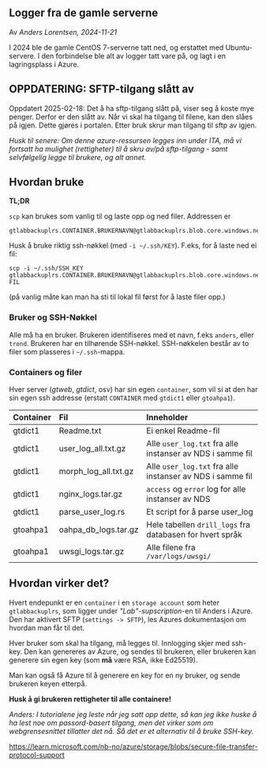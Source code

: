 ## Logger fra de gamle serverne

Av _Anders Lorentsen, 2024-11-21_

I 2024 ble de gamle CentOS 7-serverne tatt ned, og erstattet med Ubuntu-
servere. I den forbindelse ble alt av logger tatt vare på, og lagt i en
lagringsplass i Azure.


## OPPDATERING: SFTP-tilgang slått av

Oppdatert 2025-02-18: Det å ha sftp-tilgang slått på, viser seg å koste mye
penger. Derfor er den slått av. Når vi skal ha tilgang til filene, kan den
slåes på igjen. Dette gjøres i portalen. Etter bruk skrur man tilgang til sftp
av igjen.

*Husk til senere: Om denne azure-ressursen legges inn under ITA, må vi fortsatt
ha mulighet (rettigheter) til å skru av/på sftp-tilgang - samt selvfølgelig
legge til brukere, og alt annet.*


## Hvordan bruke

__TL;DR__

`scp` kan brukes som vanlig til og laste opp og ned filer. Addressen er

```
gtlabbackuplrs.CONTAINER.BRUKERNAVN@gtlabbackuplrs.blob.core.windows.net
```

Husk å bruke riktig ssh-nøkkel (med `-i ~/.ssh/KEY`). F.eks, for å laste ned ei
fil:

```
scp -i ~/.ssh/SSH_KEY gtlabbackuplrs.CONTAINER.BRUKERNAVN@gtlabbackuplrs.blob.core.windows.net:/FIL FIL
```

(på vanlig måte kan man ha sti til lokal fil først for å laste filer opp.)


### Bruker og SSH-Nøkkel

Alle må ha en bruker. Brukeren identifiseres med et navn, f.eks `anders`, eller
`trond`. Brukeren har en tilhørende SSH-nøkkel. SSH-nøkkelen består av to
filer som plasseres i `~/.ssh`-mappa.


### Containers og filer

Hver server (_gtweb_, _gtdict_, osv) har sin egen `container`, som vil si
at den har sin egen ssh addresse (erstatt `CONTAINER` med `gtdict1` eller
`gtoahpa1`).

| Container  | Fil                   | Inneholder |
| :--------- | :-------------------- | :--------- |
| gtdict1    | Readme.txt | Ei enkel Readme-fil |
| gtdict1    | user_log_all.txt.gz   | Alle `user_log.txt` fra alle instanser av NDS i samme fil |
| gtdict1    | morph_log_all.txt.gz   | Alle `user_log.txt` fra alle instanser av NDS i samme fil |
| gtdict1    | nginx_logs.tar.gz | `access` og `error` log for alle instanser av NDS |
| gtdict1    | parse_user_log.rs | Et script for å parse user_log |
| gtoahpa1   | oahpa_db_logs.tar.gz | Hele tabellen `drill_logs` fra databasen for hvert språk |
| gtoahpa1   | uwsgi_logs.tar.gz | Alle filene fra `/var/logs/uwsgi/` |


## Hvordan virker det?

Hvert endepunkt er en `container` i en `storage account` som heter
`gtlabbackuplrs`, som ligger under _"Lab"-supscription_-en til Anders i Azure.
Den har aktivert SFTP (`settings -> SFTP`), les Azures dokumentasjon om hvordan
man får til det.

Hver bruker som skal ha tilgang, må legges til. Innlogging skjer med ssh-key.
Den kan genereres av Azure, og sendes til brukeren, eller brukeren kan
generere sin egen key (som __må__ være RSA, ikke Ed25519).

Man kan også få Azure til å generere en key for en ny bruker, og sende brukeren
keyen etterpå.

__Husk å gi brukeren rettigheter til alle containere!__

_Anders: I tutorialene jeg leste når jeg satt opp dette, så kan jeg ikke huske
å ha lest noe om passord-basert tilgang, men det virker som om webgrensesnittet
tillatter det nå. Så det er et alternativ til å bruke SSH-key._

https://learn.microsoft.com/nb-no/azure/storage/blobs/secure-file-transfer-protocol-support

